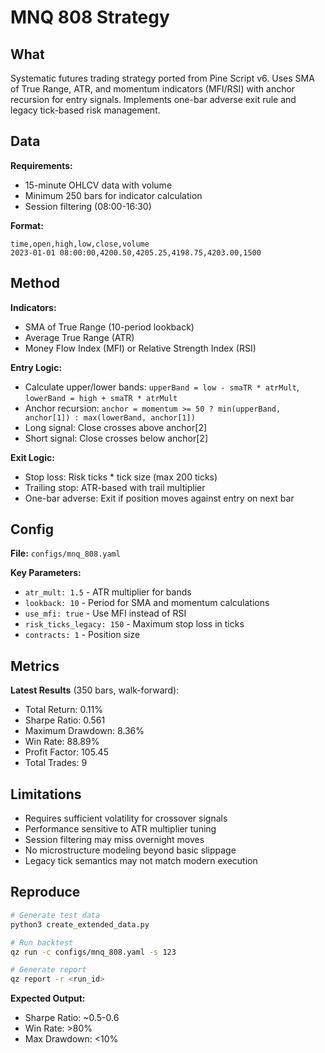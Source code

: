# MNQ 808 Strategy

## What

Systematic futures trading strategy ported from Pine Script v6. Uses SMA of True Range, ATR, and momentum indicators (MFI/RSI) with anchor recursion for entry signals. Implements one-bar adverse exit rule and legacy tick-based risk management.

## Data

**Requirements:**
- 15-minute OHLCV data with volume
- Minimum 250 bars for indicator calculation
- Session filtering (08:00-16:30)

**Format:**
```csv
time,open,high,low,close,volume
2023-01-01 08:00:00,4200.50,4205.25,4198.75,4203.00,1500
```

## Method

**Indicators:**
- SMA of True Range (10-period lookback)
- Average True Range (ATR)
- Money Flow Index (MFI) or Relative Strength Index (RSI)

**Entry Logic:**
- Calculate upper/lower bands: `upperBand = low - smaTR * atrMult`, `lowerBand = high + smaTR * atrMult`
- Anchor recursion: `anchor = momentum >= 50 ? min(upperBand, anchor[1]) : max(lowerBand, anchor[1])`
- Long signal: Close crosses above anchor[2]
- Short signal: Close crosses below anchor[2]

**Exit Logic:**
- Stop loss: Risk ticks * tick size (max 200 ticks)
- Trailing stop: ATR-based with trail multiplier
- One-bar adverse: Exit if position moves against entry on next bar

## Config

**File:** `configs/mnq_808.yaml`

**Key Parameters:**
- `atr_mult: 1.5` - ATR multiplier for bands
- `lookback: 10` - Period for SMA and momentum calculations
- `use_mfi: true` - Use MFI instead of RSI
- `risk_ticks_legacy: 150` - Maximum stop loss in ticks
- `contracts: 1` - Position size

## Metrics

**Latest Results** (350 bars, walk-forward):
- Total Return: 0.11%
- Sharpe Ratio: 0.561
- Maximum Drawdown: 8.36%
- Win Rate: 88.89%
- Profit Factor: 105.45
- Total Trades: 9

## Limitations

- Requires sufficient volatility for crossover signals
- Performance sensitive to ATR multiplier tuning
- Session filtering may miss overnight moves
- No microstructure modeling beyond basic slippage
- Legacy tick semantics may not match modern execution

## Reproduce

```bash
# Generate test data
python3 create_extended_data.py

# Run backtest
qz run -c configs/mnq_808.yaml -s 123

# Generate report
qz report -r <run_id>
```

**Expected Output:**
- Sharpe Ratio: ~0.5-0.6
- Win Rate: >80%
- Max Drawdown: <10%